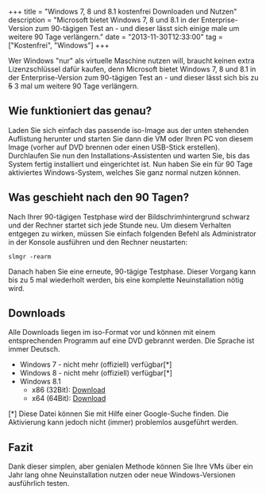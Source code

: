 +++
title       = "Windows 7, 8 und 8.1 kostenfrei Downloaden und Nutzen"
description = "Microsoft bietet Windows 7, 8 und 8.1 in der Enterprise-Version zum 90-tägigen Test an - und dieser lässt sich einige male um weitere 90 Tage verlängern."
date        = "2013-11-30T12:33:00"
tag         = ["Kostenfrei", "Windows"]
+++

Wer Windows "nur" als virtuelle Maschine nutzen will, braucht keinen extra Lizenzschlüssel dafür kaufen, denn Microsoft bietet Windows 7, 8 und 8.1 in der Enterprise-Version zum 90-tägigen Test an - und dieser lässt sich bis zu ~~5~~ 3 mal um weitere 90 Tage verlängern.

<!--more-->

## Wie funktioniert das genau?
Laden Sie sich einfach das passende iso-Image aus der unten stehenden Auflistung herunter und starten Sie dann die VM oder Ihren PC von diesem Image (vorher auf DVD brennen oder einen USB-Stick erstellen). Durchlaufen Sie nun den Installations-Assistenten und warten Sie, bis das System fertig installiert und eingerichtet ist. Nun haben Sie ein für 90 Tage aktiviertes Windows-System, welches Sie ganz normal nutzen können.

## Was geschieht nach den 90 Tagen?
Nach Ihrer 90-tägigen Testphase wird der Bildschrimhintergrund schwarz und der Rechner startet sich jede Stunde neu. Um diesem Verhalten entgegen zu wirken, müssen Sie einfach folgenden Befehl als Administrator in der Konsole ausführen und den Rechner neustarten:
```
slmgr -rearm
```

Danach haben Sie eine erneute, 90-tägige Testphase. Dieser Vorgang kann bis zu 5 mal wiederholt werden, bis eine komplette Neuinstallation nötig wird.

## Downloads
Alle Downloads liegen im iso-Format vor und können mit einem entsprechenden Programm auf eine DVD gebrannt werden. Die Sprache ist immer Deutsch.

* Windows 7 - nicht mehr (offiziell) verfügbar[*]
* Windows 8 - nicht mehr (offiziell) verfügbar[*]
* Windows 8.1
	- x86 (32Bit): [Download](http://care.dlservice.microsoft.com/dl/download/1/B/E/1BEDF444-0504-4694-A738-4005AAD16887/9600.16384.WINBLUE_RTM.130821-1623_X86FRE_ENTERPRISE_EVAL_DE-DE-IRM_CENA_X86FREE_DE-DE_DV5.ISO)
	- x64 (64Bit): [Download](http://care.dlservice.microsoft.com/dl/download/1/B/E/1BEDF444-0504-4694-A738-4005AAD16887/9600.16384.WINBLUE_RTM.130821-1623_X64FRE_ENTERPRISE_EVAL_DE-DE-IRM_CENA_X64FREE_DE-DE_DV5.ISO)

[*] Diese Datei können Sie mit Hilfe einer Google-Suche finden. Die Aktivierung kann jedoch nicht (immer) problemlos ausgeführt werden.

## Fazit
Dank dieser simplen, aber genialen Methode können Sie Ihre VMs über ein Jahr lang ohne Neuinstallation nutzen oder neue Windows-Versionen ausführlich testen.